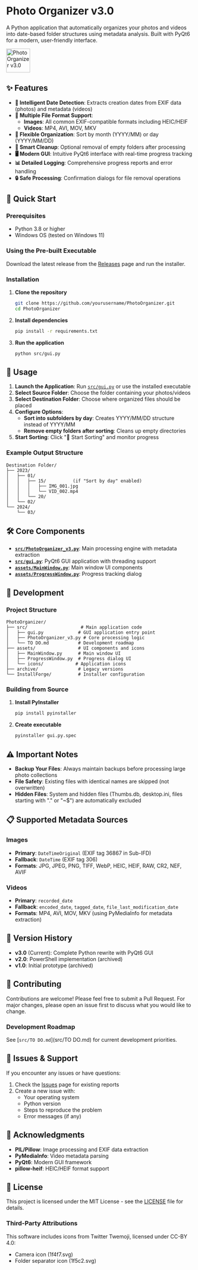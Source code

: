 # Photo Organizer v3.0

A Python application that automatically organizes your photos and videos into date-based folder structures using metadata analysis. Built with PyQt6 for a modern, user-friendly interface.

<img src="assets/icons/Photo%20Organizer%20icon.ico" alt="Photo Organizer v3.0" width="64" height="64">

## ✨ Features

- **📂 Intelligent Date Detection**: Extracts creation dates from EXIF data (photos) and metadata (videos)
- **🎯 Multiple File Format Support**: 
  - **Images**: All common EXIF-compatible formats including HEIC/HEIF
  - **Videos**: MP4, AVI, MOV, MKV
- **📅 Flexible Organization**: Sort by month (YYYY/MM) or day (YYYY/MM/DD)
- **🧹 Smart Cleanup**: Optional removal of empty folders after processing
- **🖥️ Modern GUI**: Intuitive PyQt6 interface with real-time progress tracking
- **📊 Detailed Logging**: Comprehensive progress reports and error handling
- **🔒 Safe Processing**: Confirmation dialogs for file removal operations

## 🚀 Quick Start

### Prerequisites

- Python 3.8 or higher
- Windows OS (tested on Windows 11)

### Using the Pre-built Executable

Download the latest release from the [Releases](../../releases) page and run the installer.

### Installation

1. **Clone the repository**
   ```bash
   git clone https://github.com/yourusername/PhotoOrganizer.git
   cd PhotoOrganizer
   ```

2. **Install dependencies**
   ```bash
   pip install -r requirements.txt
   ```

3. **Run the application**
   ```bash
   python src/gui.py
   ```

## 📖 Usage

1. **Launch the Application**: Run [`src/gui.py`](src/gui.py) or use the installed executable
2. **Select Source Folder**: Choose the folder containing your photos/videos
3. **Select Destination Folder**: Choose where organized files should be placed
4. **Configure Options**:
   - **Sort into subfolders by day**: Creates YYYY/MM/DD structure instead of YYYY/MM
   - **Remove empty folders after sorting**: Cleans up empty directories
5. **Start Sorting**: Click "🚀 Start Sorting" and monitor progress

### Example Output Structure

```
Destination Folder/
├── 2023/
│   ├── 01/
│   │   ├── 15/          (if "Sort by day" enabled)
│   │   │   ├── IMG_001.jpg
│   │   │   └── VID_002.mp4
│   │   └── 20/
│   └── 02/
└── 2024/
    └── 03/
```

## 🛠️ Core Components

- **[`src/PhotoOrganizer_v3.py`](src/PhotoOrganizer_v3.py)**: Main processing engine with metadata extraction
- **[`src/gui.py`](src/gui.py)**: PyQt6 GUI application with threading support
- **[`assets/MainWindow.py`](assets/MainWindow.py)**: Main window UI components
- **[`assets/ProgressWindow.py`](assets/ProgressWindow.py)**: Progress tracking dialog

## 🔧 Development

### Project Structure

```
PhotoOrganizer/
├── src/                    # Main application code
│   ├── gui.py             # GUI application entry point
│   ├── PhotoOrganizer_v3.py # Core processing logic
│   └── TO DO.md           # Development roadmap
├── assets/                # UI components and icons
│   ├── MainWindow.py      # Main window UI
│   ├── ProgressWindow.py  # Progress dialog UI
│   └── icons/            # Application icons
├── archive/               # Legacy versions
└── InstallForge/          # Installer configuration
```

### Building from Source

1. **Install PyInstaller**
   ```bash
   pip install pyinstaller
   ```

2. **Create executable**
   ```bash
   pyinstaller gui.py.spec
   ```

## ⚠️ Important Notes

- **Backup Your Files**: Always maintain backups before processing large photo collections
- **File Safety**: Existing files with identical names are skipped (not overwritten)
- **Hidden Files**: System and hidden files (Thumbs.db, desktop.ini, files starting with "." or "~$") are automatically excluded

## 📋 Supported Metadata Sources

### Images
- **Primary**: `DateTimeOriginal` (EXIF tag 36867 in Sub-IFD)
- **Fallback**: `DateTime` (EXIF tag 306)
- **Formats**: JPG, JPEG, PNG, TIFF, WebP, HEIC, HEIF, RAW, CR2, NEF, AVIF

### Videos
- **Primary**: `recorded_date`
- **Fallback**: `encoded_date`, `tagged_date`, `file_last_modification_date`
- **Formats**: MP4, AVI, MOV, MKV (using PyMediaInfo for metadata extraction)

## 🔄 Version History

- **v3.0** (Current): Complete Python rewrite with PyQt6 GUI
- **v2.0**: PowerShell implementation (archived)
- **v1.0**: Initial prototype (archived)

## 🤝 Contributing

Contributions are welcome! Please feel free to submit a Pull Request. For major changes, please open an issue first to discuss what you would like to change.

### Development Roadmap

See [`src/TO DO.md`](src/TO DO.md) for current development priorities.

## 🐛 Issues & Support

If you encounter any issues or have questions:

1. Check the [Issues](../../issues) page for existing reports
2. Create a new issue with:
   - Your operating system
   - Python version
   - Steps to reproduce the problem
   - Error messages (if any)

## 🙏 Acknowledgments

- **PIL/Pillow**: Image processing and EXIF data extraction
- **PyMediaInfo**: Video metadata parsing
- **PyQt6**: Modern GUI framework
- **pillow-heif**: HEIC/HEIF format support

## 📄 License

This project is licensed under the MIT License - see the [LICENSE](LICENSE) file for details.

### Third-Party Attributions

This software includes icons from Twitter Twemoji, licensed under CC-BY 4.0:
- Camera icon (1f4f7.svg) 
- Folder separator icon (1f5c2.svg)